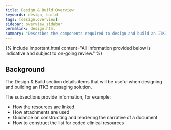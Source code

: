 ```yaml
---
title: Design & Build Overview 
keywords: design, build
tags: [design,overview]
sidebar: overview_sidebar
permalink: design.html
summary: "Describes the components required to design and build an ITK3 Messaging Solution using the interactions and profiles described in Explore."
---
```


{% include important.html content="All information provided below is indicative and subject to on-going review." %}

## Background ##

The Design & Build section details items that will be useful when designing and building an ITK3 messaging solution.

The subsections provide information, for example:

- How the resources are linked
- How attachments are used
- Guidance on constructing and rendering the narrative of a document
- How to construct the list for coded clinical resources







